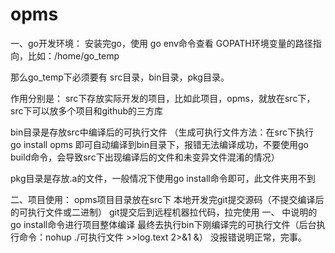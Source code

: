 # opms

一、go开发环境：
  安装完go，使用 go env命令查看  GOPATH环境变量的路径指向，比如：/home/go_temp
  
  那么go_temp下必须要有  src目录，bin目录，pkg目录。
  
  作用分别是：
   src下存放实际开发的项目，比如此项目，opms，就放在src下，src下可以放多个项目和github的三方库

   bin目录是存放src中编译后的可执行文件
       （生成可执行文件方法：在src下执行 go install opms 即可自动编译到bin目录下，报错无法编译成功，不要使用go build命令，会导致src下出现编译后的文件和未变异文件混淆的情况）

   pkg目录是存放.a的文件，一般情况下使用go install命令即可，此文件夹用不到





二、项目使用：
  opms项目目录放在src下
  本地开发完git提交源码（不提交编译后的可执行文件或二进制）
  git提交后到远程机器拉代码，拉完使用 一、 中说明的go install命令进行项目整体编译
  最终去执行bin下刚编译完的可执行文件（后台执行命令：nohup ./可执行文件 >>log.text 2>&1 &）
  没报错说明正常，完事。
